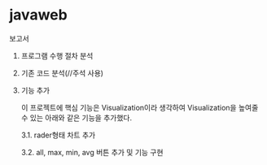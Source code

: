 # javaweb
보고서
1. 프로그램 수행 절차 분석
2. 기존 코드 분석(//주석 사용)
3. 기능 추가

    이 프로젝트에 핵심 기능은 Visualization이라 생각하여 Visualization을 높여줄 수 있는 아래와 같은 기능을 추가했다.
   
    3.1. rader형태 차트 추가 

    3.2. all, max, min, avg 버튼 추가 및 기능 구현
